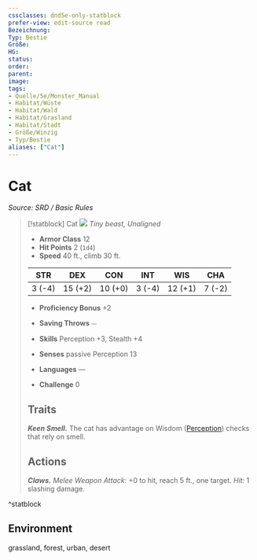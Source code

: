 ```yaml
---
cssclasses: dnd5e-only-statblock
prefer-view: edit-source read
Bezeichnung: 
Typ: Bestie
Größe: 
HG: 
status:
order:
parent:
image: 
tags:
- Quelle/5e/Monster_Manual
- Habitat/Wüste
- Habitat/Wald
- Habitat/Grasland
- Habitat/Stadt
- Größe/Winzig
- Typ/Bestie
aliases: ["Cat"]
---
```

# Cat
*Source: SRD / Basic Rules*  

> [!statblock] Cat
> ![](compendium/bestiary/beast/token/cat.png#token)
> *Tiny beast, Unaligned*
> 
> - **Armor Class** 12 
> - **Hit Points** 2 (`1d4`)
> - **Speed** 40 ft., climb 30 ft.
> 
> |STR|DEX|CON|INT|WIS|CHA|
> |:---:|:---:|:---:|:---:|:---:|:---:|
> | 3 (-4)|15 (+2)|10 (+0)| 3 (-4)|12 (+1)| 7 (-2)|
> 
> - **Proficiency Bonus** +2
> - **Saving Throws** ⏤
> - **Skills** Perception +3, Stealth +4
> - **Senses** passive Perception 13
> 
> - **Languages** —
> - **Challenge** 0
> 
> ## Traits
> 
> ***Keen Smell.*** The cat has advantage on Wisdom ([Perception](rules/skills.md#Perception)) checks that rely on smell.
> 
> ## Actions
> 
> ***Claws.*** *Melee Weapon Attack:* +0 to hit, reach 5 ft., one target. *Hit:* 1 slashing damage.

^statblock

## Environment

grassland, forest, urban, desert